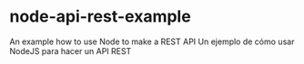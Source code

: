 # node-api-rest-example
An example how to use Node to make a REST API
Un ejemplo de cómo usar NodeJS para hacer un API REST
